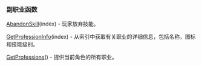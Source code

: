 ### 副职业函数

[AbandonSkill](https://wow.gamepedia.com/API_AbandonSkill)\(index\) - 玩家放弃技能。

[GetProfessionInfo](https://wow.gamepedia.com/API_GetProfessionInfo)\(index\) - 从索引中获取有关职业的详细信息，包括名称，图标和技能级别。

[GetProfessions](https://wow.gamepedia.com/API_GetProfessions)\(\) - 提供当前角色的所有职业。



